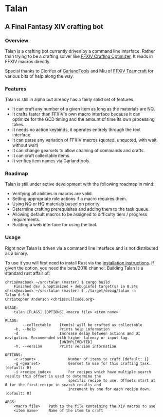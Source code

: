 # Talan
## A Final Fantasy XIV crafting bot

### Overview
Talan is a crafting bot currently driven by a command line interface. Rather than trying to be a crafting
solver like [FFXIV Crafting Optimizer](https://ffxiv-beta.lokyst.net/#/simulator), It reads in FFXIV macros directly.

Special thanks to Clorifex of [GarlandTools](https://garlandtools.org) and Miu of [FFXIV Teamcraft](https://ffxivteamcraft.com)
for various bits of help along the way.

### Features
Talan is still in alpha but already has a fairly solid set of features
- It can craft any number of a given item as long as the materials are NQ.
- It crafts faster than FFXIV's own macro interface because it can optimize for the GCD timing
  and the amount of time its own processing takes.
- It needs no action keybinds, it operates entirely through the text interface.
- It can parse any variation of FFXIV macros (quoted, unquoted, with wait, without wait)
- It can change gearsets to allow chaining of commands and crafts.
- It can craft collectable items.
- It verifies item names via Garlandtools.

### Roadmap
Talan is still under active development with the following roadmap in mind:
- Verifying all abilities in macros are valid.
- Setting appropriate role actions if a macro requires them.
- Using NQ or HQ materials based on priority.
- Determine crafting prerequisites and adding them to the task queue.
- Allowing default macros to be assigned to difficulty tiers / progress requirements.
- Building a web interface for using the tool.

### Usage
Right now Talan is driven via a command line interface and is not distributed as a binary.

To use it you will first need to install Rust via the [installation instructions](https://www.rust-lang.org/en-US/install.html). If given the option, you need the beta/2018 channel. Building Talan is a standard rust affair of:

```
chris@macbook ~/src/talan (master) $ cargo build
    Finished dev [unoptimized + debuginfo] target(s) in 0.24s
chris@macbook ~/src/talan (master) $ ./target/debug/talan -h
Talan 0.5.0
Christopher Anderson <chris@nullcode.org>

USAGE:
    talan [FLAGS] [OPTIONS] <macro file> <item name>

FLAGS:
        --collectable    Item(s) will be crafted as collectable
    -h, --help           Prints help information
    -d                   Increase delay between actions and UI navigation. Recommended with higher latency or input lag.
                         [UNIMPLEMENTED]
    -V, --version        Prints version information

OPTIONS:
    -c <count>               Number of items to craft [default: 1]
    -g <gearset>             Gearset to use for this crafting task. [default: 0]
    -i <recipe_index>        For recipes which have multiple search results this offset is used to determine the
                             specific recipe to use. Offsets start at 0 for the first recipe in search results and
                             increment by one for each recipe down. [default: 0]

ARGS:
    <macro file>    Path to the file containing the XIV macros to use
    <item name>     Name of the item to craft
```
